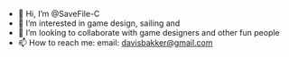 - 👋 Hi, I’m @SaveFile-C
- 👀 I’m interested in game design, sailing and 
- 💞️ I’m looking to collaborate with game designers and other fun people
- 📫 How to reach me: email: davisbakker@gmail.com

<!---
SaveFile-C/SaveFile-C is a ✨ special ✨ repository because its `README.md` (this file) appears on your GitHub profile.
You can click the Preview link to take a look at your changes.
--->
